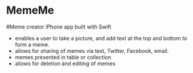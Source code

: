 # MemeMe
#Meme creator iPhone app built with Swift 

- enables a user to take a picture, and add text at the top and bottom to form a meme.
- allows for sharing of memes via text, Twitter, Facebook, email.
- memes presented in table or collection
- allows for deletion and editing of memes
